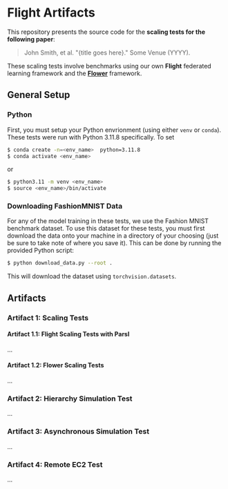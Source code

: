 # Flight Artifacts

This repository presents the source code for the **scaling tests for the following paper**:
> John Smith, et al. "{title goes here}." Some Venue (YYYY).

These scaling tests involve benchmarks using our own **Flight** federated learning framework and the
[**Flower**](https://flower.ai) framework.

## General Setup

### Python
First, you must setup your Python envrionment (using either `venv` or `conda`). 
These tests were run with Python 3.11.8 specifically.
To set 

```sh
$ conda create -n=<env_name>  python=3.11.8
$ conda activate <env_name>
```

or

```sh
$ python3.11 -m venv <env_name>
$ source <env_name>/bin/activate
```

### Downloading FashionMNIST Data
For any of the model training in these tests, we use the Fashion MNIST benchmark dataset. To use this dataset for these tests,
you must first download the data onto your machine in a directory of your choosing (just be sure to take note of where you save it).
This can be done by running the provided Python script:
```sh
$ python download_data.py --root .
```
This will download the dataset using `torchvision.datasets`. 

## Artifacts

### Artifact 1: Scaling Tests

#### Artifact 1.1: Flight Scaling Tests with Parsl
...

#### Artifact 1.2: Flower Scaling Tests
...

### Artifact 2: Hierarchy Simulation Test
...

### Artifact 3: Asynchronous Simulation Test
...

### Artifact 4: Remote EC2 Test
...

